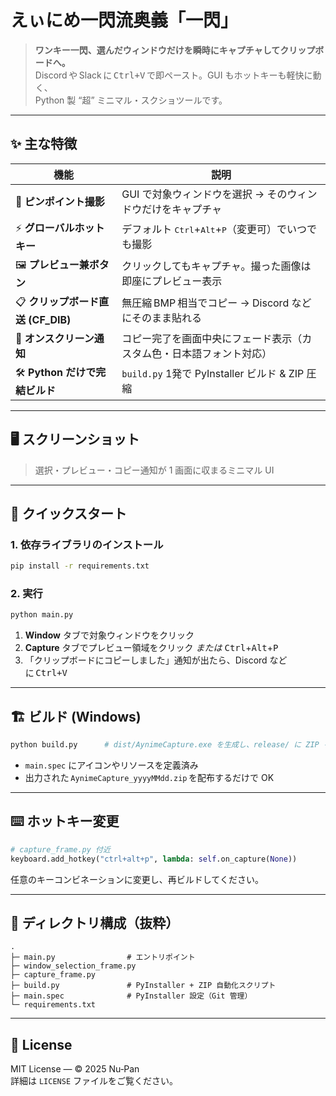 # えぃにめ一閃流奥義「一閃」

> **ワンキー一閃、選んだウィンドウだけを瞬時にキャプチャしてクリップボードへ。**  
> Discord や Slack に <kbd>Ctrl+V</kbd> で即ペースト。GUI もホットキーも軽快に動く、  
> Python 製 “超” ミニマル・スクショツールです。

---

## ✨ 主な特徴
| 機能 | 説明 |
|------|------|
| 🎯 **ピンポイント撮影** | GUI で対象ウィンドウを選択 → そのウィンドウだけをキャプチャ |
| ⚡ **グローバルホットキー** | デフォルト <kbd>Ctrl</kbd>+<kbd>Alt</kbd>+<kbd>P</kbd>（変更可）でいつでも撮影 |
| 🖼 **プレビュー兼ボタン** | クリックしてもキャプチャ。撮った画像は即座にプレビュー表示 |
| 📋 **クリップボード直送 (CF\_DIB)** | 無圧縮 BMP 相当でコピー → Discord などにそのまま貼れる |
| 🔔 **オンスクリーン通知** | コピー完了を画面中央にフェード表示（カスタム色・日本語フォント対応） |
| 🛠 **Python だけで完結ビルド** | `build.py` 1発で PyInstaller ビルド & ZIP 圧縮 |

---

## 🖥️ スクリーンショット
<!-- ここに imgs フォルダを作って GUI の画像を貼れば README がさらに映えます -->
> 選択・プレビュー・コピー通知が 1 画面に収まるミニマル UI

---

## 🚀 クイックスタート

### 1. 依存ライブラリのインストール
```bash
pip install -r requirements.txt
```

### 2. 実行
```bash
python main.py
```
1. **Window** タブで対象ウィンドウをクリック  
2. **Capture** タブでプレビュー領域をクリック *または* <kbd>Ctrl</kbd>+<kbd>Alt</kbd>+<kbd>P</kbd>  
3. 「クリップボードにコピーしました」通知が出たら、Discord などに <kbd>Ctrl+V</kbd>

---

## 🏗️ ビルド (Windows)

```bash
python build.py      # dist/AynimeCapture.exe を生成し、release/ に ZIP を作成
```

- `main.spec` にアイコンやリソースを定義済み  
- 出力された `AynimeCapture_yyyyMMdd.zip` を配布するだけで OK

---

## ⌨️ ホットキー変更

```python
# capture_frame.py 付近
keyboard.add_hotkey("ctrl+alt+p", lambda: self.on_capture(None))
```

任意のキーコンビネーションに変更し、再ビルドしてください。

---

## 📁 ディレクトリ構成（抜粋）

```
.
├─ main.py                # エントリポイント
├─ window_selection_frame.py
├─ capture_frame.py
├─ build.py               # PyInstaller + ZIP 自動化スクリプト
├─ main.spec              # PyInstaller 設定（Git 管理）
└─ requirements.txt
```

---

## 🪪 License

MIT License — © 2025 Nu‑Pan  
詳細は `LICENSE` ファイルをご覧ください。
